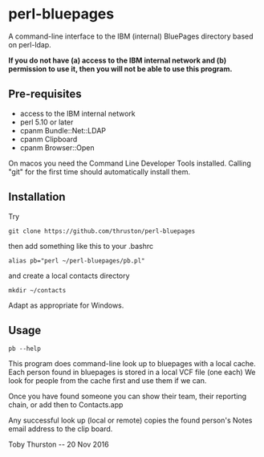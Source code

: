 # perl-bluepages
A command-line interface to the IBM (internal) BluePages directory based on perl-ldap.

**If you do not have (a) access to the IBM internal network and (b) permission to use it, 
then you will not be able to use this program.**

Pre-requisites
--------------

- access to the IBM internal network
- perl 5.10 or later
- cpanm Bundle::Net::LDAP
- cpanm Clipboard
- cpanm Browser::Open

On macos you need the Command Line Developer Tools installed.  Calling "git" for the first time 
should automatically install them. 

Installation
------------

Try

    git clone https://github.com/thruston/perl-bluepages

then add something like this to your .bashrc

    alias pb="perl ~/perl-bluepages/pb.pl"

and create a local contacts directory

    mkdir ~/contacts

Adapt as appropriate for Windows.

Usage
-----

    pb --help

This program does command-line look up to bluepages with a local cache.
Each person found in bluepages is stored in a local VCF file (one each)
We look for people from the cache first and use them if we can.

Once you have found someone you can show their team, their reporting
chain, or add then to Contacts.app

Any successful look up (local or remote) copies the found person's Notes
email address to the clip board.

Toby Thurston -- 20 Nov 2016 

